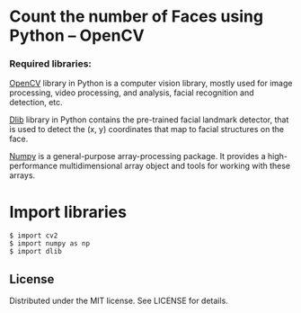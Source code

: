 # Count the number of Faces using Python – OpenCV


### Required libraries:

[OpenCV](https://www.geeksforgeeks.org/opencv-python-tutorial/)  library in Python is a computer vision library, mostly used for image processing, video processing, and analysis, facial recognition and detection, etc.

[Dlib](https://medium.com/analytics-vidhya/how-to-install-dlib-library-for-python-in-windows-10-57348ba1117f) library in Python contains the pre-trained facial landmark detector, that is used to detect the (x, y) coordinates that map to facial structures on the face.

[Numpy](https://www.geeksforgeeks.org/introduction-to-numpy/)  is a general-purpose array-processing package. It provides a high-performance multidimensional array object and tools for working with these arrays.


# Import libraries 
```
$ import cv2
$ import numpy as np 
$ import dlib 
```










## License

Distributed under the MIT license. See LICENSE for details.
